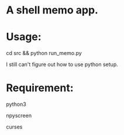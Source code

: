 # A shell memo app.

# Usage:
cd src && python run_memo.py 

I still can't figure out how to use python setup.
# Requirement:
python3

npyscreen

curses


